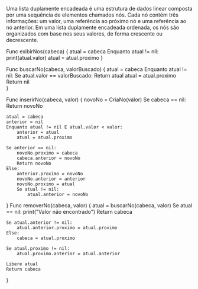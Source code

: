 Uma lista duplamente encadeada é uma estrutura de dados linear composta por uma sequência de elementos chamados nós. Cada nó contém três informações: um valor, uma referência ao próximo nó e uma referência ao nó anterior. Em uma lista duplamente encadeada ordenada, os nós são organizados com base nos seus valores, de forma crescente ou decrescente.

Func exibirNos(cabeca) {
    atual = cabeca
    Enquanto atual != nil:
        print(atual.valor)
        atual = atual.proximo
}

Func buscarNo(cabeca, valorBuscado) {
    atual = cabeca
    Enquanto atual != nil:
        Se atual.valor == valorBuscado:
            Return atual
        atual = atual.proximo
    Return nil  
}

Func inserirNo(cabeca, valor) {
    novoNo = CriaNo(valor)
    Se cabeca == nil:
        Return novoNo  

    atual = cabeca
    anterior = nil
    Enquanto atual != nil E atual.valor < valor:
        anterior = atual
        atual = atual.proximo

    Se anterior == nil:  
        novoNo.proximo = cabeca
        cabeca.anterior = novoNo
        Return novoNo
    Else:
        anterior.proximo = novoNo
        novoNo.anterior = anterior
        novoNo.proximo = atual
        Se atual != nil:
            atual.anterior = novoNo
}
Func removerNo(cabeca, valor) {
    atual = buscarNo(cabeca, valor)
    Se atual == nil:
        print("Valor não encontrado")
        Return cabeca

    Se atual.anterior != nil:
        atual.anterior.proximo = atual.proximo
    Else:
        cabeca = atual.proximo

    Se atual.proximo != nil:
        atual.proximo.anterior = atual.anterior

    Libere atual
    Return cabeca
}
